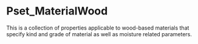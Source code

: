 # Pset_MaterialWood

This is a collection of properties applicable to wood-based materials that specify kind and grade of material as well as moisture related parameters.
<!-- end of short definition -->

